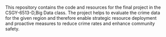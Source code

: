This repository contains the code and resources for the final project in the CSGY-6513-D,Big Data class. The project helps to evaluate the crime data for the given region and therefore enable strategic resource deployment and proactive measures to reduce crime rates and enhance community safety.
